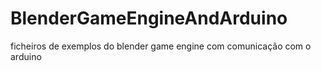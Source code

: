 # BlenderGameEngineAndArduino
ficheiros de exemplos do blender game engine com comunicação com o arduino
